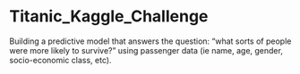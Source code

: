 # Titanic_Kaggle_Challenge
Building a predictive model that answers the question: “what sorts of people were more likely to survive?” using passenger data (ie name, age, gender, socio-economic class, etc).
